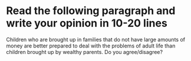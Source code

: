 # Read the following paragraph and write your opinion in 10-20 lines

Children who are brought up in families that do not have large amounts of money are better prepared to deal with the problems of adult life than children brought up by wealthy parents. Do you agree/disagree?
